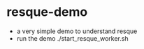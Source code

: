 resque-demo
===========

* a very simple demo to understand resque
* run the demo ./start_resque_worker.sh
